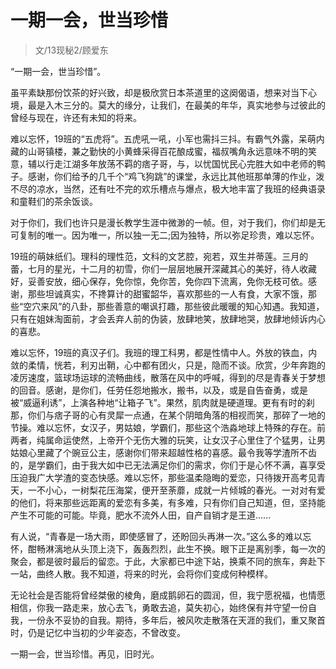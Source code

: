 # 一期一会，世当珍惜

> 文/13现秘2/顾爱东

“一期一会，世当珍惜”。  

虽平素缺那份饮茶的好兴致，却是极欣赏日本茶道里的这阕偈语，想来对当下心境，最是入木三分的。莫大的缘分，让我们，在最美的年华，真实地参与过彼此的曾经与现在，许还有未知的将来。  

难以忘怀，19班的“五虎将”。五虎吼一吼，小军也需抖三抖。有霸气外露，呆萌内藏的山哥镇楼，兼之勤快的小黄蜂采得百花酿成蜜，福叔嘴角永远意味不明的笑意，辅以行走江湖多年放荡不羁的痞子哥，与，以忧国忧民心完胜大如中老师的鸭子。感谢，你们给予的几千个“鸡飞狗跳”的课堂，永远比其他班那单薄的作业，泼不尽的凉水，当然，还有吐不完的欢乐槽点与爆点，极大地丰富了我班的经典语录和童鞋们的茶余饭谈。  

对于你们，我们也许只是漫长教学生涯中微渺的一帧。但，对于我们，你们却是无可复制的唯一。因为唯一，所以独一无二;因为独特，所以弥足珍贵，难以忘怀。  

19班的萌妹纸们。理科的理性范，文科的文艺腔，宛若，双生并蒂莲。三月的蕾，七月的星光，十二月的初雪，你们一层层地展开深藏其心的美好，待人收藏好，妥善安放，细心保存，免你惊，免你苦，免你四下流离，免你无枝可依。感谢，那些坦诚真实，不搀算计的甜蜜韶华，喜欢那些的一人有食，大家不饿，那些“空穴来风”的八卦，那些善意的嘲讽打趣，那些彼此暖暖的知心知遇。我知道，只有在姐妹淘面前，才会丢弃人前的伪装，放肆地笑，放肆地哭，放肆地倾诉内心的喜悲。  

难以忘怀，19班的真汉子们。我班的理工科男，都是性情中人。外放的铁血，内敛的柔情，恍若，利刃出鞘，心中都有团火，只是，隐而不谈。欣赏，少年奔跑的凌厉速度，篮球场运球的流畅曲线，散落在风中的呼喊，得到的尽是青春关于梦想的回音。感谢，是你们，任劳任怨地搬水，搬书，以及，或是自告奋勇，或是被“威逼利诱”，上演各种地“让箱子飞”。果然，肌肉就是硬道理。更有有时的刹那，你们与痞子哥的心有灵犀一点通，在某个阴暗角落的相视而笑，那碎了一地的节操。难以忘怀，女汉子，男姑娘，学霸们，那些这个浩淼地球上特殊的存在。前两者，纯属命运使然，上帝开个无伤大雅的玩笑，让女汉子心里住了个猛男，让男姑娘心里藏了个豌豆公主，感谢你们带来超越性格的喜感。最令我等学渣所不齿的，是学霸们，由于我大如中已无法满足你们的需求，你们于是心怀不满，喜享受压迫我广大学渣的变态快感。难以忘怀，那些温柔隐晦的爱恋，只待拨开高考见青天，一不小心，一树梨花压海棠，便开至荼蘼，成就一片倾城的春光。一对对有爱的他们，将来那些远距离的爱恋有多美，有多难，只有你们自己知道，但，坚持能产生不可能的可能。毕竟，肥水不流外人田，自产自销才是王道......  

有人说，“青春是一场大雨，即使感冒了，还盼回头再淋一次。”这么多的难以忘怀，酣畅淋漓地从头顶上浇下，轰轰烈烈，此生不换。眼下正是离别季，每一次的聚会，都是彼时最后的留恋。于此，大家都已中途下站，换乘不同的旅车，奔赴下一站，曲终人散。我不知道，将来的时光，会将你们变成何种模样。  

无论社会是否能将曾经桀傲的棱角，磨成鹅卵石的圆润，但，我宁愿祝福，也情愿相信，你我一路走来，放心去飞，勇敢去追，莫失初心，始终保有并守望一份自我，一份永不妥协的自我。期待，多年后，被风吹走散落在天涯的我们，重又聚首时，仍是记忆中当初的少年姿态，不曾改变。  

一期一会，世当珍惜。再见，旧时光。  
